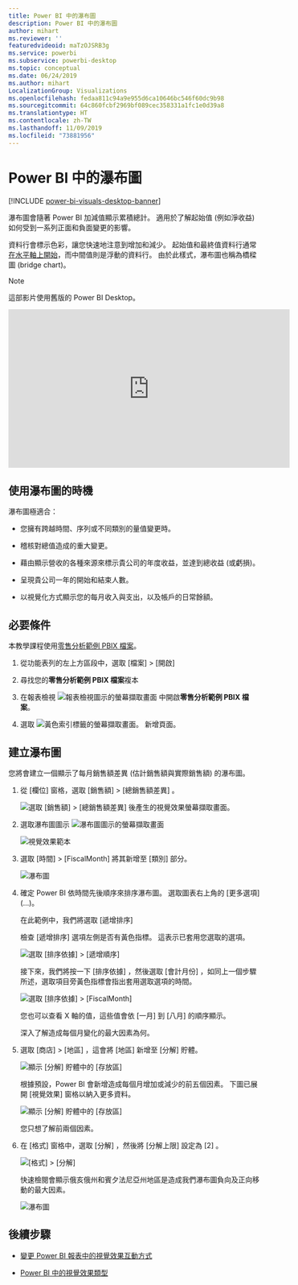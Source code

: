 ```yaml
---
title: Power BI 中的瀑布圖
description: Power BI 中的瀑布圖
author: mihart
ms.reviewer: ''
featuredvideoid: maTzOJSRB3g
ms.service: powerbi
ms.subservice: powerbi-desktop
ms.topic: conceptual
ms.date: 06/24/2019
ms.author: mihart
LocalizationGroup: Visualizations
ms.openlocfilehash: fedaa811c94a9e955d6ca10646bc546f60dc9b98
ms.sourcegitcommit: 64c860fcbf2969bf089cec358331a1fc1e0d39a8
ms.translationtype: HT
ms.contentlocale: zh-TW
ms.lasthandoff: 11/09/2019
ms.locfileid: "73881956"
---
```

# <a name="waterfall-charts-in-power-bi"></a>Power BI 中的瀑布圖

[!INCLUDE [power-bi-visuals-desktop-banner](../includes/power-bi-visuals-desktop-banner.md)]

瀑布圖會隨著 Power BI 加減值顯示累積總計。 適用於了解起始值 (例如淨收益) 如何受到一系列正面和負面變更的影響。

資料行會標示色彩，讓您快速地注意到增加和減少。 起始值和最終值資料行通常[在水平軸上開始](https://support.office.com/article/Create-a-waterfall-chart-in-Office-2016-for-Windows-8de1ece4-ff21-4d37-acd7-546f5527f185#BKMK_Float "在水平軸上開始")，而中間值則是浮動的資料行。 由於此樣式，瀑布圖也稱為橋樑圖 (bridge chart)。

   > [!NOTE]
   > 這部影片使用舊版的 Power BI Desktop。
   > 
   > 

<iframe width="560" height="315" src="https://www.youtube.com/embed/qKRZPBnaUXM" frameborder="0" allow="autoplay; encrypted-media" allowfullscreen></iframe>

## <a name="when-to-use-a-waterfall-chart"></a>使用瀑布圖的時機

瀑布圖極適合：

* 您擁有跨越時間、序列或不同類別的量值變更時。

* 稽核對總值造成的重大變更。

* 藉由顯示營收的各種來源來標示貴公司的年度收益，並達到總收益 (或虧損)。

* 呈現貴公司一年的開始和結束人數。

* 以視覺化方式顯示您的每月收入與支出，以及帳戶的日常餘額。

## <a name="prerequisite"></a>必要條件

本教學課程使用[零售分析範例 PBIX 檔案](https://download.microsoft.com/download/9/6/D/96DDC2FF-2568-491D-AAFA-AFDD6F763AE3/Retail%20Analysis%20Sample%20PBIX.pbix)。

1. 從功能表列的左上方區段中，選取 [檔案]   > [開啟] 
   
2. 尋找您的**零售分析範例 PBIX 檔案**複本

1. 在報表檢視 ![報表檢視圖示的螢幕擷取畫面](media/power-bi-visualization-kpi/power-bi-report-view.png) 中開啟**零售分析範例 PBIX 檔案**。

1. 選取 ![黃色索引標籤的螢幕擷取畫面。](media/power-bi-visualization-kpi/power-bi-yellow-tab.png) 新增頁面。


## <a name="create-a-waterfall-chart"></a>建立瀑布圖

您將會建立一個顯示了每月銷售額差異 (估計銷售額與實際銷售額) 的瀑布圖。

1. 從 [欄位]  窗格，選取 [銷售額]   > [總銷售額差異]  。

   ![選取 [銷售額] > [總銷售額差異] 後產生的視覺效果螢幕擷取畫面。](media/power-bi-visualization-waterfall-charts/power-bi-first-value.png)

1. 選取瀑布圖圖示 ![瀑布圖圖示的螢幕擷取畫面](media/power-bi-visualization-waterfall-charts/power-bi-waterfall-icon.png)

    ![視覺效果範本](media/power-bi-visualization-waterfall-charts/convert-waterfall.png)

1. 選取 [時間]   > [FiscalMonth]  將其新增至 [類別]  部分。

    ![瀑布圖](media/power-bi-visualization-waterfall-charts/power-bi-waterfall.png)

1. 確定 Power BI 依時間先後順序來排序瀑布圖。 選取圖表右上角的 [更多選項]  (...)。

    在此範例中，我們將選取 [遞增排序] 

    檢查 [遞增排序]  選項左側是否有黃色指標。 這表示已套用您選取的選項。

    ![選取 [排序依據] > [遞增順序]](media/power-bi-visualization-waterfall-charts/power-bi-sort-by.png)

    接下來，我們將按一下 [排序依據]  ，然後選取 [會計月份]  ，如同上一個步驟所述，選取項目旁黃色指標會指出套用選取選項的時間。

    ![選取 [排序依據] > [FiscalMonth]](media/power-bi-visualization-waterfall-charts/power-bi-sort-by-fiscal-month.png)

    您也可以查看 X 軸的值，這些值會依 [一月]  到 [八月]  的順序顯示。

    深入了解造成每個月變化的最大因素為何。

1.  選取 [商店]   > [地區]  ，這會將 [地區]  新增至 [分解]  貯體。

    ![顯示 [分解] 貯體中的 [存放區]](media/power-bi-visualization-waterfall-charts/power-bi-waterfall-breakdown.png)

    根據預設，Power BI 會新增造成每個月增加或減少的前五個因素。 下圖已展開 [視覺效果] 窗格以納入更多資料。 

    ![顯示 [分解] 貯體中的 [存放區]](media/power-bi-visualization-waterfall-charts/power-bi-waterfall-breakdown-initial.png)

    您只想了解前兩個因素。

1. 在 [格式]  窗格中，選取 [分解]  ，然後將 [分解上限]  設定為 [2]  。

    ![[格式] > [分解]](media/power-bi-visualization-waterfall-charts/power-bi-waterfall-breakdown-maximum.png)

    快速檢閱會顯示俄亥俄州和賓夕法尼亞州地區是造成我們瀑布圖負向及正向移動的最大因素。

    ![瀑布圖](media/power-bi-visualization-waterfall-charts/power-bi-waterfall-axis.png)

## <a name="next-steps"></a>後續步驟

* [變更 Power BI 報表中的視覺效果互動方式](../service-reports-visual-interactions.md)

* [Power BI 中的視覺效果類型](power-bi-visualization-types-for-reports-and-q-and-a.md)
